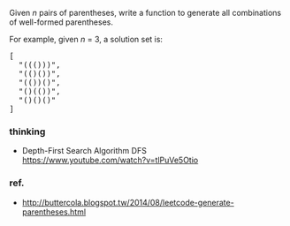 <div>
<p>
Given <i>n</i> pairs of parentheses, write a function to generate all combinations of well-formed parentheses.
</p>

<p>
For example, given <i>n</i> = 3, a solution set is:
</p>
<pre>[
  "((()))",
  "(()())",
  "(())()",
  "()(())",
  "()()()"
]
</pre>
</div>

### thinking
- Depth-First Search Algorithm DFS  
  https://www.youtube.com/watch?v=tlPuVe5Otio

### ref.
- http://buttercola.blogspot.tw/2014/08/leetcode-generate-parentheses.html
